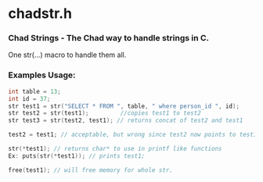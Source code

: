 # chadstr.h
### Chad Strings - The Chad way to handle strings in C.

One str(...) macro to handle them all.

### Examples Usage:
```c
int table = 13;
int id = 37; 
str test1 = str("SELECT * FROM ", table, " where person_id ", id);
str test2 = str(test1);         //copies test1 to test2
str test3 = str(test2, test1); // returns concat of test2 and test1

test2 = test1; // acceptable, but wrong since test2 now points to test1 not copies it.

str(*test1); // returns char* to use in printf like functions
Ex: puts(str(*test1)); // prints test1;

free(test1); // will free memory for whole str.
```
